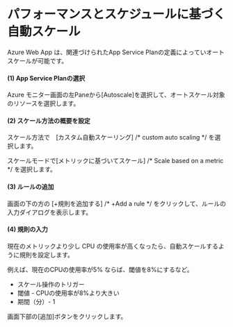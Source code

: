 # パフォーマンスとスケジュールに基づく自動スケール

Azure Web App は、関連づけられたApp Service Planの定義によっていオートスケールが可能です。

#### (1) App Service Planの選択
Azure モニター画面の左Paneから[Autoscale]を選択して、オートスケール対象のリソースを選択します。

#### (2) スケール方法の概要を設定
スケール方法で　[カスタム自動スケーリング] /* custom auto scaling */ を選択します。

スケールモードで[メトリックに基づいてスケール] /* Scale based on a metric */ を選択します。

#### (3) ルールの追加

画面の下の方の [+規則を追加する] /* +Add a rule */ をクリックして、ルールの入力ダイアログを表示します。

#### (4) 規則の入力

現在のメトリックより少し CPU の使用率が高くなったら、自動スケールするように規則を設定します。

例えば、現在のCPUの使用率が5% ならば、閾値を8%にするなど。

* スケール操作のトリガー
 * 閾値 - CPUの使用率が8%より大きい
 * 期間（分）- 1

画面下部の[追加]ボタンをクリックします。
